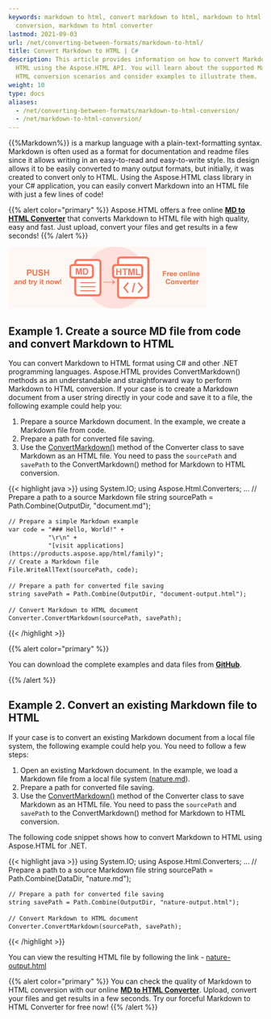 ```yaml
---
keywords: markdown to html, convert markdown to html, markdown to html
  conversion, markdown to html converter
lastmod: 2021-09-03
url: /net/converting-between-formats/markdown-to-html/
title: Convert Markdown to HTML | C#
description: This article provides information on how to convert Markdown to
  HTML using the Aspose.HTML API. You will learn about the supported Markdown to
  HTML conversion scenarios and consider examples to illustrate them.
weight: 10
type: docs
aliases:
  - /net/converting-between-formats/markdown-to-html-conversion/
  - /net/markdown-to-html-conversion/
---
```


<link href="./../../style.css" rel="stylesheet" type="text/css" />

{{%Markdown%}} is a markup language with a plain-text-formatting syntax. Markdown is often used as a format for documentation and readme files since it allows writing in an easy-to-read and easy-to-write style. Its design allows it to be easily converted to many output formats, but initially, it was created to convert only to HTML. Using the Aspose.HTML class library in your C# application, you can easily convert Markdown into an HTML file with just a few lines of code!

{{% alert color="primary" %}}
Aspose.HTML offers a free online <a href="https://products.aspose.app/html/en/conversion/md-to-html" target="_blank">**MD to HTML Converter**</a> that converts Markdown to HTML file with high quality, easy and fast. Just upload, convert your files and get results in a few seconds!
{{% /alert %}}

<a href="https://products.aspose.app/html/en/conversion/md-to-html" target="_blank">![Text "Banner MD to HTML Converter"](md-to-html.png#center)</a>

## **Example 1. Create a source MD file from code and convert Markdown to HTML**
You can convert Markdown to HTML format using C# and other .NET programming languages. Aspose.HTML provides  ConvertMarkdown() methods as an understandable and straightforward way to perform Markdown to HTML conversion. If your case is to create a Markdown document from a user string directly in your code and save it to a file, the following example could help you: 

1. Prepare a source Markdown document. In the example, we create a Markdown file from code. 
1. Prepare a path for converted file saving. 
1. Use the [ConvertMarkdown()](https://apireference.aspose.com/html/net/aspose.html.converters.converter/convertmarkdown/methods/7) method of the Converter class to save Markdown as an HTML file. You need to pass the `sourcePath` and `savePath` to the ConvertMarkdown() method for Markdown to HTML conversion.

{{< highlight java >}}
using System.IO;
using Aspose.Html.Converters;
...
    // Prepare a path to a source Markdown file
    string sourcePath = Path.Combine(OutputDir, "document.md");

    // Prepare a simple Markdown example
    var code = "### Hello, World!" +
               "\r\n" +
               "[visit applications](https://products.aspose.app/html/family)";
    // Create a Markdown file
    File.WriteAllText(sourcePath, code);
    
    // Prepare a path for converted file saving 
    string savePath = Path.Combine(OutputDir, "document-output.html");
    
    // Convert Markdown to HTML document
    Converter.ConvertMarkdown(sourcePath, savePath);

{{< /highlight >}}

{{% alert color="primary" %}} 

You can download the complete examples and data files from [**GitHub**](https://github.com/aspose-html/Aspose.HTML-Documentation/tree/main/content/tests-net).

{{% /alert %}}

## **Example 2. Convert an existing Markdown file to HTML**
If your case is to convert an existing Markdown document from a local file system, the following example could help you. You need to follow a few steps:

1. Open an existing Markdown document. In the example, we load a Markdown file from a local file system ([nature.md](https://github.com/aspose-html/Aspose.HTML-Documentation/blob/oa_conversion/content/tests-net/tests-data/nature.md)). 
1. Prepare a path for converted file saving. 
1. Use the [ConvertMarkdown()](https://apireference.aspose.com/html/net/aspose.html.converters.converter/convertmarkdown/methods/7) method of the Converter class to save Markdown as an HTML file. You need to pass the `sourcePath` and `savePath` to the ConvertMarkdown() method for Markdown to HTML conversion.

The following code snippet shows how to convert Markdown to HTML using Aspose.HTML for .NET.

{{< highlight java >}}
using System.IO;
using Aspose.Html.Converters;
...
    // Prepare a path to a source Markdown file
    string sourcePath = Path.Combine(DataDir, "nature.md");

    // Prepare a path for converted file saving 
    string savePath = Path.Combine(OutputDir, "nature-output.html");
    
    // Convert Markdown to HTML document
    Converter.ConvertMarkdown(sourcePath, savePath);
{{< /highlight >}}

You can view the resulting HTML file by following the link - [nature-output.html](/html/net/converting-between-formats/markdown-to-html/nature-output.html) 

{{% alert color="primary" %}} 
You can check the quality of Markdown to HTML conversion with our online [**MD to HTML Converter**](https://products.aspose.app/html/en/conversion/md-to-html). Upload, convert your files and get results in a few seconds. Try our forceful Markdown to HTML Converter for free now!
{{% /alert %}}
